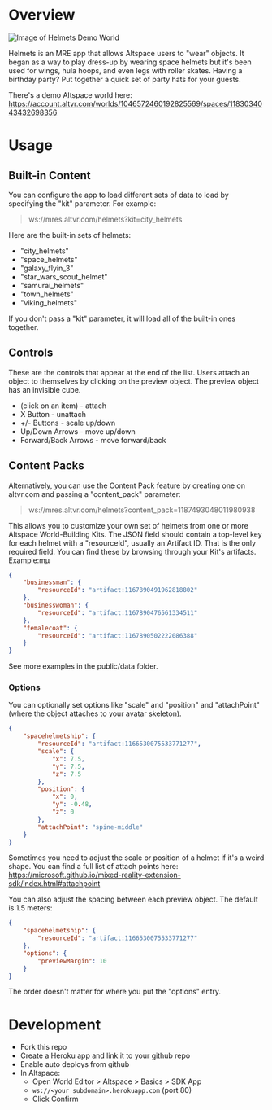# Overview

![Image of Helmets Demo World](https://altvr-distro.azureedge.net/uploads/space/image/1183034043432698356/background_banner_Screenshot__52_.jpg)

Helmets is an MRE app that allows Altspace users to "wear" objects. It began as a way to play dress-up by wearing space helmets but it's been used for wings, hula hoops, and even legs with roller skates. Having a birthday party? Put together a quick set of party hats for your guests.

There's a demo Altspace world here: https://account.altvr.com/worlds/1046572460192825569/spaces/1183034043432698356

# Usage
## Built-in Content
You can configure the app to load different sets of data to load by specifying the "kit" parameter. For example:

> ws://mres.altvr.com/helmets?kit=city_helmets

Here are the built-in sets of helmets:

  * "city_helmets"
  * "space_helmets"
  * "galaxy_flyin_3"
  * "star_wars_scout_helmet"
  * "samurai_helmets"
  * "town_helmets"
  * "viking_helmets"

If you don't pass a "kit" parameter, it will load all of the built-in ones together.

## Controls

These are the controls that appear at the end of the list. Users attach an object to themselves by clicking on the preview object. The preview object has an invisible cube.

* (click on an item) - attach
* X Button - unattach
* +/- Buttons - scale up/down
* Up/Down Arrows - move up/down
* Forward/Back Arrows - move forward/back

## Content Packs
Alternatively, you can use the Content Pack feature by creating one on altvr.com and passing a "content_pack" parameter:

> ws://mres.altvr.com/helmets?content_pack=1187493048011980938

This allows you to customize your own set of helmets from one or more Altspace World-Building Kits. The JSON field should contain a top-level key for each helmet with a "resourceId", usually an Artifact ID. That is the only required field. You can find these by browsing through your Kit's artifacts. Example:mµ

```json
{
    "businessman": {
        "resourceId": "artifact:1167890491962818802"
    },
    "businesswoman": {
        "resourceId": "artifact:1167890476561334511"
    },
    "femalecoat": {
        "resourceId": "artifact:1167890502222086388"
    }
}
```

See more examples in the public/data folder.

### Options
You can optionally set options like "scale" and "position" and "attachPoint" (where the object attaches to your avatar skeleton).

```json
{
    "spacehelmetship": {
        "resourceId": "artifact:1166530075533771277",
        "scale": {
            "x": 7.5,
            "y": 7.5,
            "z": 7.5
        },
        "position": {
            "x": 0,
            "y": -0.48,
            "z": 0
        },
        "attachPoint": "spine-middle"
    }
}
```

Sometimes you need to adjust the scale or position of a helmet if it's a weird shape. You can find a full list of attach points here: https://microsoft.github.io/mixed-reality-extension-sdk/index.html#attachpoint

You can also adjust the spacing between each preview object. The default is 1.5 meters:

```json
{
    "spacehelmetship": {
        "resourceId": "artifact:1166530075533771277"
    },
    "options": {
        "previewMargin": 10
    }
}
```

The order doesn't matter for where you put the "options" entry.

# Development
* Fork this repo
* Create a Heroku app and link it to your github repo
* Enable auto deploys from github
* In Altspace:
  * Open World Editor > Altspace > Basics > SDK App
  * `ws://<your subdomain>.herokuapp.com` (port 80)
  * Click Confirm
